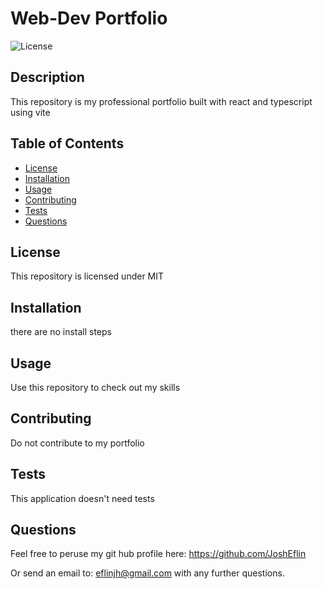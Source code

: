 
# Web-Dev Portfolio
![License](https://img.shields.io/badge/license-MIT-blue?logo=github)

## Description
This repository is my professional portfolio built with react and typescript using vite

## Table of Contents
- [License](#license)
- [Installation](#installation)
- [Usage](#usage)
- [Contributing](#contributing)
- [Tests](#tests)
- [Questions](#Questions)

## License
 This repository is licensed under
    MIT
 ## Installation
 there are no install steps

 ## Usage
 Use this repository to check out my skills

 ## Contributing
 Do not contribute to my portfolio

 ## Tests
 This application doesn't need tests

 ## Questions

 Feel free to peruse my git hub profile here:
 https://github.com/JoshEflin

 Or send an email to:
 eflinjh@gmail.com
 with  any further questions.

  
 
